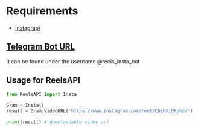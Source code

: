 # Requirements
- [instagrapi](https://github.com/adw0rd/instagrapi)
 
## [Telegram Bot URL](https://t.me/reels_insta_bot)
It can be found under the username @reels_insta_bot
 
## Usage for ReelsAPI
```python
from ReelsAPI import Insta
 
Gram = Insta()
result = Gram.VideoURL('https://www.instagram.com/reel/CbiHXiDKbho/')

print(result) # downloadable video url
```
